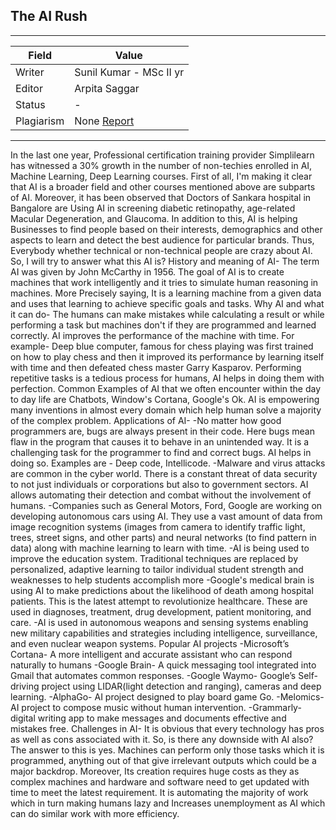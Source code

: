 ## The AI Rush

---
| Field | Value |
|----|----|
| Writer | Sunil Kumar - MSc II yr|
| Editor | Arpita Saggar			   |
| Status | -                       |
| Plagiarism| None [Report](./plag-reports/plag-ai-rush.pdf) | 

---
In the last one year, Professional certification training provider Simplilearn has witnessed a 30% growth in the number of non-techies enrolled in AI, Machine Learning, Deep Learning courses. First of all, I'm making it clear that AI is a broader field and other courses mentioned above are subparts of AI. Moreover, it has been observed that Doctors of Sankara hospital in Bangalore are Using AI in screening diabetic retinopathy, age-related Macular Degeneration, and Glaucoma. In addition to this, AI is helping Businesses to find people based on their interests, demographics and other aspects to learn and detect the best audience for particular brands. Thus, Everybody whether technical or non-technical people are crazy about AI. So, I will try to answer what this AI is?
History and meaning of AI-
The term AI was given by John McCarthy in 1956. The goal of AI is to create machines that work intelligently and it tries to simulate human reasoning in machines. More Precisely saying, It is a learning machine from a given data and uses that learning to achieve specific goals and tasks. 
Why AI and what it can do-
The humans can make mistakes while calculating a result or while performing a task but machines don't if they are programmed and learned correctly. AI improves the performance of the machine with time. For example- Deep blue computer, famous for chess playing was first trained on how to play chess and then it improved its performance by learning itself with time and then defeated chess master Garry Kasparov. Performing repetitive tasks is a tedious process for humans, AI helps in doing them with perfection. Common Examples of AI that we often encounter within the day to day life are Chatbots, Window's Cortana, Google's Ok. AI is empowering many inventions in almost every domain which help human solve a majority of the complex problem.
Applications of AI-
-No matter how good programmers are, bugs are always present in their code. Here bugs mean flaw in the program that causes it to behave in an unintended way. It is a challenging task for the programmer to find and correct bugs. AI helps in doing so. Examples are - Deep code, Intellicode.
-Malware and virus attacks are common in the cyber world. There is a constant threat of data security to not just individuals or corporations but also to government sectors. AI allows automating their detection and combat without the involvement of humans.
-Companies such as General Motors, Ford, Google are working on developing autonomous cars using AI. They use a vast amount of data from image recognition systems (images from camera to identify traffic light, trees, street signs, and other parts) and neural networks (to find pattern in data) along with machine learning to learn with time.
-AI is being used to improve the education system. Traditional techniques are replaced by personalized, adaptive learning to tailor individual student strength and weaknesses to help students accomplish more
-Google's medical brain is using AI to make predictions about the likelihood of death among hospital patients. This is the latest attempt to revolutionize healthcare. These are used in diagnoses, treatment, drug development, patient monitoring, and care.
-AI is used in autonomous weapons and sensing systems enabling new military capabilities and strategies including intelligence, surveillance, and even nuclear weapon systems.
Popular AI projects
-Microsoft’s Cortana- A more intelligent and accurate assistant who can respond naturally to humans
-Google Brain- A quick messaging tool integrated into Gmail that automates common responses. 
-Google Waymo- Google’s Self-driving project using LIDAR(light detection and ranging), cameras and deep learning. 
-AlphaGo- AI project designed to play board game Go.
-Melomics- AI project to compose music without human intervention.
-Grammarly- digital writing app to make messages and documents effective and mistakes free.
Challenges in AI-
It is obvious that every technology has pros as well as cons associated with it. So, is there any downside with AI also? The answer to this is yes. Machines can perform only those tasks which it is programmed, anything out of that give irrelevant outputs which could be a major backdrop. Moreover, Its creation requires huge costs as they as complex machines and hardware and software need to get updated with time to meet the latest requirement. It is automating the majority of work which in turn making humans lazy and Increases unemployment as AI which can do similar work with more efficiency.

